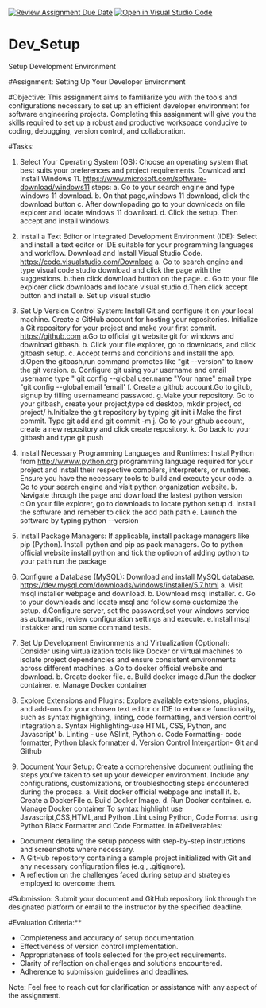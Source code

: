 [![Review Assignment Due Date](https://classroom.github.com/assets/deadline-readme-button-22041afd0340ce965d47ae6ef1cefeee28c7c493a6346c4f15d667ab976d596c.svg)](https://classroom.github.com/a/vbnbTt5m)
[![Open in Visual Studio Code](https://classroom.github.com/assets/open-in-vscode-2e0aaae1b6195c2367325f4f02e2d04e9abb55f0b24a779b69b11b9e10269abc.svg)](https://classroom.github.com/online_ide?assignment_repo_id=15298785&assignment_repo_type=AssignmentRepo)
# Dev_Setup
Setup Development Environment

#Assignment: Setting Up Your Developer Environment

#Objective:
This assignment aims to familiarize you with the tools and configurations necessary to set up an efficient developer environment for software engineering projects. Completing this assignment will give you the skills required to set up a robust and productive workspace conducive to coding, debugging, version control, and collaboration.

#Tasks:

1. Select Your Operating System (OS):
   Choose an operating system that best suits your preferences and project requirements. Download and Install Windows 11. https://www.microsoft.com/software-download/windows11
steps:
a. Go to your search engine and type windows 11 download.
b. On that page,windows 11 download, click the download button
c. After downlopading go to your downloads on file explorer and locate windows 11 download.
d. Click the setup. Then accept and install windows.

2. Install a Text Editor or Integrated Development Environment (IDE):
   Select and install a text editor or IDE suitable for your programming languages and workflow. Download and Install Visual Studio Code. https://code.visualstudio.com/Download
a. Go to search engine and type visual code studio download and click the page with the suggestions.
b.then click download button on the page.
c. Go to your file explorer click downloads and locate visual studio
d.Then click accept button and install
e. Set up visual studio



3. Set Up Version Control System:
   Install Git and configure it on your local machine. Create a GitHub account for hosting your repositories. Initialize a Git repository for your project and make your first commit. https://github.com
 a.Go to official git website git for windows and download gitbash.
 b. Click your file explorer, go to downloads, and click gitbash setup.
 c. Accept terms and conditions and install the app.
 d.Open the gitbash,run command promotes like "git --version" to know the git version. 
 e. Configure git using your username and email
 username type " git config --global user.name "Your name"
 email type    "git config --global email 'email'
 f. Create a github account.Go to gitub, signup by filling usernameand password.
 g.Make your repository. Go to your gitbash, create your project;type cd desktop, mkdir project, cd project/
 h.Initialze the git repository by typing git init
 i Make the first commit. Type git add and git commit -m 
 j. Go to your gthub account, create a new repository and click create repository.
 k. Go back to your gitbash and type git push


4. Install Necessary Programming Languages and Runtimes:
  Instal Python from http://wwww.python.org programming language required for your project and install their respective compilers, interpreters, or runtimes. Ensure you have the necessary tools to build and execute your code.
  a. Go to your search engine and visit python organization website.
  b. Navigate through the page and download the lastest python version
  c.On your file explorer, go to downloads to locate python setup
  d. Install the software and remeber to click the add path path
  e. Launch the software by typing python --version


5. Install Package Managers:
   If applicable, install package managers like pip (Python).
   Install python and pip as pack managers.
   Go to python official website
   install python and tick the optiopn of adding python to your path
   run the package


6. Configure a Database (MySQL):
   Download and install MySQL database. https://dev.mysql.com/downloads/windows/installer/5.7.html
   a. Visit msql installer webpage and download.
   b. Download msql installer.
   c. Go to your downloads and locate msql and follow some customize the setup.
   d.Configure server, set the password,set your windows service as automatic, review configuration settings and execute.
   e.Install msql instakker and run some command tests.
7. Set Up Development Environments and Virtualization (Optional):
   Consider using virtualization tools like Docker or virtual machines to isolate project dependencies and ensure consistent environments across different machines.
   a.Go to docker official website and download.
   b. Create docker file.
   c. Build docker image
   d.Run the docker container.
   e. Manage Docker container


8. Explore Extensions and Plugins:
Explore available extensions, plugins, and add-ons for your chosen text editor or IDE to enhance functionality, such as syntax highlighting, linting, code formatting, and version control integration
   a. Syntax Highlighting-use HTML, CSS, Python, and Javascript'
   b. Linting - use ASlint, Python
   c. Code Formatting- code  formatter, Python black formatter
   d. Version Control Intergartion- Git and Github
	



9. Document Your Setup:
    Create a comprehensive document outlining the steps you've taken to set up your developer environment. Include any configurations, customizations, or troubleshooting steps encountered during the process. 
a. Visit docker official webpage and install it.
b. Create a DockerFile
c. Build Docker Image.
d. Run Docker container.
e. Manage Docker container
To syntax highlight use Javascript,CSS,HTML,and Python .Lint using Python, Code Format using Python Black Formatter and Code Formatter. 
in
#Deliverables:
- Document detailing the setup process with step-by-step instructions and screenshots where necessary.
- A GitHub repository containing a sample project initialized with Git and any necessary configuration files (e.g., .gitignore).
- A reflection on the challenges faced during setup and strategies employed to overcome them.

#Submission:
Submit your document and GitHub repository link through the designated platform or email to the instructor by the specified deadline.

#Evaluation Criteria:**
- Completeness and accuracy of setup documentation.
- Effectiveness of version control implementation.
- Appropriateness of tools selected for the project requirements.
- Clarity of reflection on challenges and solutions encountered.
- Adherence to submission guidelines and deadlines.

Note: Feel free to reach out for clarification or assistance with any aspect of the assignment.
